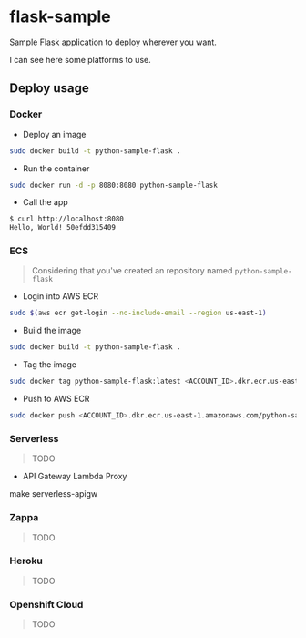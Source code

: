 # flask-sample

Sample Flask application to deploy wherever you want. 

I can see here some platforms to use.

## Deploy usage

### Docker

* Deploy an image

```bash
sudo docker build -t python-sample-flask .
```

* Run the container

```bash
sudo docker run -d -p 8080:8080 python-sample-flask
```

* Call the app

```bash
$ curl http://localhost:8080
Hello, World! 50efdd315409
```

### ECS

> Considering that you've created an repository named `python-sample-flask`

* Login into AWS ECR

```bash
sudo $(aws ecr get-login --no-include-email --region us-east-1)
```

* Build the image

```bash
sudo docker build -t python-sample-flask .
```

* Tag the image

```bash
sudo docker tag python-sample-flask:latest <ACCOUNT_ID>.dkr.ecr.us-east-1.amazonaws.com/python-sample-flask:latest
```

* Push to AWS ECR

```bash
sudo docker push <ACCOUNT_ID>.dkr.ecr.us-east-1.amazonaws.com/python-sample-flask:latest
```


### Serverless

> TODO

* API Gateway Lambda Proxy


make serverless-apigw



### Zappa

> TODO

### Heroku

> TODO

### Openshift Cloud

> TODO
